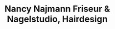 ---
title: "Nancy Najmann Friseur & Nagelstudio, Hairdesign"
url: /koethen-anhalt/nancy-najmann-friseur-und-nagelstudio-hairdesign/
shop: Kosmetik
---